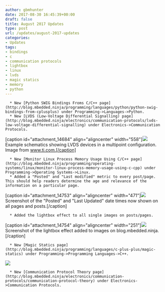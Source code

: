 ```yaml
---
author: gbmhunter
date: 2017-08-30 16:45:39+00:00
draft: false
title: August 2017 Updates
type: post
url: /updates/august-2017-updates
categories:
- Updates
tags:
- bindings
- c
- communication protocols
- lightbox
- linux
- lvds
- magic statics
- memory
- python
---
```



	  * New [Python SWIG Bindings Froms C/C++ page](http://blog.mbedded.ninja/programming/languages/python/python-swig-bindings-from-cplusplus) under Programming->Languages->Python.
	  * New [LVDS (Low-Voltage Differential Signalling) page](http://blog.mbedded.ninja/electronics/communication-protocols/lvds-low-voltage-differential-signalling) under Electronics->Communication Protocols.  

   

[caption id="attachment_14684" align="aligncenter" width="558"][![](/images/2017/08/lvds-multipoint-configuration-example-schematic-ti.png)
](/images/2017/08/lvds-multipoint-configuration-example-schematic-ti.png) Example schematics showing LVDS devices in a multipoint configuration. Image from www.ti.com.[/caption]

	  * New [Monitor Linux Process Memory Usage Using C/C++ page](http://blog.mbedded.ninja/programming/operating-systems/linux/monitor-linux-process-memory-usage-using-c-cpp) under Programming->Operating Systems->Linux.
	  * Added a "Posted" and "Last modified" metric to every post/page. This should help readers determine the age and relevance of the information on a particular page.  

   

[caption id="attachment_14753" align="aligncenter" width="471"][![](/images/2017/09/posted-and-last-updated-time-dates-on-pages.png)
](/images/2017/09/posted-and-last-updated-time-dates-on-pages.png) Screenshot of the "Posted" and "Last Updated" date times now shown on all pages and posts.[/caption]

	  * Added the lightbox effect to all single images on posts/pages.  

   

[caption id="attachment_14754" align="aligncenter" width="251"][![](/images/2017/09/screenshot-of-the-lightbox-effect-added-to-images.png)
](/images/2017/09/screenshot-of-the-lightbox-effect-added-to-images.png) Screenshot of the lightbox effect added to images on blog.mbedded.ninja.[/caption]

	  * New [Magic Statics page](http://blog.mbedded.ninja/programming/languages/c-plus-plus/magic-statics) under Programming->Programming Languages->C++.  

   



[![](/images/2017/08/magic-statics-icon-bunny-hat-code.png)
](/images/2017/08/magic-statics-icon-bunny-hat-code.png)



	  * New [Communication Protocol Theory page](http://blog.mbedded.ninja/electronics/communication-protocols/communication-protocol-theory) under Electronics->Communication Protocols.

